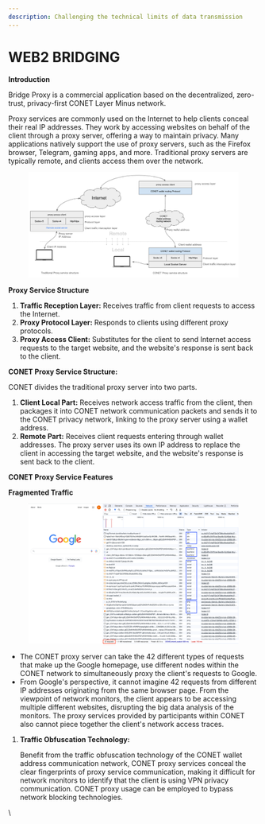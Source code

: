 ```yaml
---
description: Challenging the technical limits of data transmission
---
```


# WEB2 BRIDGING

**Introduction**

Bridge Proxy is a commercial application based on the decentralized, zero-trust, privacy-first CONET Layer Minus  network.

Proxy services are commonly used on the Internet to help clients conceal their real IP addresses. They work by accessing websites on behalf of the client through a proxy server, offering a way to maintain privacy. Many applications natively support the use of proxy servers, such as the Firefox browser, Telegram, gaming apps, and more. Traditional proxy servers are typically remote, and clients access them over the network.

<figure><img src="../.gitbook/assets/image.png" alt=""><figcaption></figcaption></figure>

**Proxy Service Structure**

1. **Traffic Reception Layer:** Receives traffic from client requests to access the Internet.
2. **Proxy Protocol Layer:** Responds to clients using different proxy protocols.
3. **Proxy Access Client:** Substitutes for the client to send Internet access requests to the target website, and the website's response is sent back to the client.

**CONET Proxy Service Structure:**

CONET divides the traditional proxy server into two parts.

1. **Client Local Part:** Receives network access traffic from the client, then packages it into CONET network communication packets and sends it to the CONET privacy network, linking to the proxy server using a wallet address.
2. **Remote Part:** Receives client requests entering through wallet addresses. The proxy server uses its own IP address to replace the client in accessing the target website, and the website's response is sent back to the client.

**CONET Proxy Service Features**

**Fragmented Traffic**

<figure><img src="../.gitbook/assets/image (1).png" alt=""><figcaption></figcaption></figure>

* The CONET proxy server can take the 42 different types of requests that make up the Google homepage, use different nodes within the CONET network to simultaneously proxy the client's requests to Google.
* From Google's perspective, it cannot imagine 42 requests from different IP addresses originating from the same browser page. From the viewpoint of network monitors, the client appears to be accessing multiple different websites, disrupting the big data analysis of the monitors. The proxy services provided by participants within CONET also cannot piece together the client's network access traces.

1.  **Traffic Obfuscation Technology:**

    Benefit from the traffic obfuscation technology of the CONET wallet address communication network, CONET proxy services conceal the clear fingerprints of proxy service communication, making it difficult for network monitors to identify that the client is using VPN privacy communication. CONET proxy usage can be employed to bypass network blocking technologies.

\

